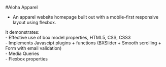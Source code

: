 #Aloha Apparel

- An apparel website homepage built out with a mobile-first responsive layout using flexbox. <br>

It demonstrates:<br>
    - Effective use of box model properties, HTML5, CSS, CSS3 <br>
    - Implements Javascipt plugins + functions (BXSlider + Smooth scrolling + Form with email validation)<br>
    - Media Queries <br>
    - Flexbox properties <br>
